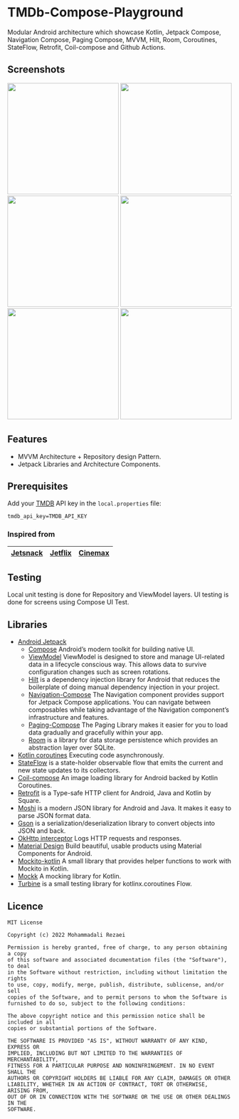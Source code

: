 # TMDb-Compose-Playground
Modular Android architecture which showcase Kotlin, Jetpack Compose, Navigation Compose, Paging Compose, MVVM, Hilt, Room, Coroutines, StateFlow, Retrofit, Coil-compose and Github Actions.

## Screenshots
<p float="left">
  <img src="https://github.com/alirezaeiii/TMDb-Compose/blob/main/screenshots/screenshot1.gif" width="250" />
  <img src="https://github.com/alirezaeiii/TMDb-Compose/blob/main/screenshots/screenshot2.gif" width="250" />
  <img src="https://github.com/alirezaeiii/TMDb-Compose/blob/main/screenshots/screenshot3.gif" width="250" />
  <img src="https://github.com/alirezaeiii/TMDb-Compose/blob/main/screenshots/screenshot4.gif" width="250" />
  <img src="https://github.com/alirezaeiii/TMDb-Compose/blob/main/screenshots/screenshot5.gif" width="250" />
  <img src="https://github.com/alirezaeiii/TMDb-Compose/blob/main/screenshots/screenshot6.gif" width="250" />
</p>

## Features
* MVVM Architecture + Repository design Pattern.
* Jetpack Libraries and Architecture Components.

## Prerequisites

Add your [TMDB](https://www.themoviedb.org/) API key in the `local.properties` file:
```
tmdb_api_key=TMDB_API_KEY
```

### Inspired from
| [Jetsnack](https://github.com/android/compose-samples/tree/main/Jetsnack) | [Jetflix](https://github.com/yasinkacmaz/jetflix) | [Cinemax](https://github.com/AfigAliyev/Cinemax)
| :-: | :-: | :-: |

## Testing
Local unit testing is done for Repository and ViewModel layers. UI testing is done for screens using Compose UI Test.

## Libraries
* [Android Jetpack](https://developer.android.com/jetpack)
   * [Compose](https://developer.android.com/jetpack/compose) Android’s modern toolkit for building native UI.
   * [ViewModel](https://developer.android.com/topic/libraries/architecture/viewmodel) ViewModel is designed to store and manage UI-related data in a lifecycle conscious way. This allows data to survive configuration changes such as screen rotations.
   * [Hilt](https://developer.android.com/training/dependency-injection/hilt-android) is a dependency injection library for Android that reduces the boilerplate of doing manual dependency injection in your project.
   * [Navigation-Compose](https://developer.android.com/jetpack/compose/navigation/) The Navigation component provides support for Jetpack Compose applications. You can navigate between composables while taking advantage of the Navigation component’s infrastructure and features.
   * [Paging-Compose](https://developer.android.com/jetpack/androidx/releases/paging) The Paging Library makes it easier for you to load data gradually and gracefully within your app.
   * [Room](https://developer.android.com/topic/libraries/architecture/room) is a library for data storage persistence which provides an abstraction layer over SQLite.
* [Kotlin coroutines](https://developer.android.com/kotlin/coroutines) Executing code asynchronously.
* [StateFlow](https://developer.android.com/kotlin/flow/stateflow-and-sharedflow) is a state-holder observable flow that emits the current and new state updates to its collectors.
* [Coil-compose](https://coil-kt.github.io/coil/compose/) An image loading library for Android backed by Kotlin Coroutines.
* [Retrofit](https://square.github.io/retrofit/) is a Type-safe HTTP client for Android, Java and Kotlin by Square.
* [Moshi](https://github.com/square/moshi) is a modern JSON library for Android and Java. It makes it easy to parse JSON format data.
* [Gson](https://github.com/google/gson) is a serialization/deserialization library to convert objects into JSON and back.
* [OkHttp interceptor](https://github.com/square/okhttp/tree/master/okhttp-logging-interceptor) Logs HTTP requests and responses.
* [Material Design](https://material.io/develop/android/) Build beautiful, usable products using Material Components for Android.
* [Mockito-kotlin](https://github.com/mockito/mockito-kotlin) A small library that provides helper functions to work with Mockito in Kotlin.
* [Mockk](https://github.com/mockk/mockk) A mocking library for Kotlin.
* [Turbine](https://github.com/cashapp/turbine) is a small testing library for kotlinx.coroutines Flow.

## Licence
    MIT License

    Copyright (c) 2022 Mohammadali Rezaei

    Permission is hereby granted, free of charge, to any person obtaining a copy
    of this software and associated documentation files (the "Software"), to deal
    in the Software without restriction, including without limitation the rights
    to use, copy, modify, merge, publish, distribute, sublicense, and/or sell
    copies of the Software, and to permit persons to whom the Software is
    furnished to do so, subject to the following conditions:

    The above copyright notice and this permission notice shall be included in all
    copies or substantial portions of the Software.

    THE SOFTWARE IS PROVIDED "AS IS", WITHOUT WARRANTY OF ANY KIND, EXPRESS OR
    IMPLIED, INCLUDING BUT NOT LIMITED TO THE WARRANTIES OF MERCHANTABILITY,
    FITNESS FOR A PARTICULAR PURPOSE AND NONINFRINGEMENT. IN NO EVENT SHALL THE
    AUTHORS OR COPYRIGHT HOLDERS BE LIABLE FOR ANY CLAIM, DAMAGES OR OTHER
    LIABILITY, WHETHER IN AN ACTION OF CONTRACT, TORT OR OTHERWISE, ARISING FROM,
    OUT OF OR IN CONNECTION WITH THE SOFTWARE OR THE USE OR OTHER DEALINGS IN THE
    SOFTWARE.
